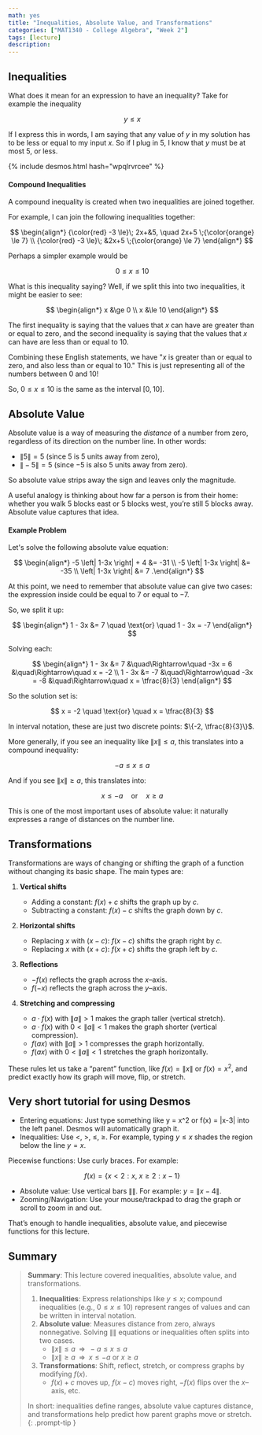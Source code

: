 ```yaml
---
math: yes
title: "Inequalities, Absolute Value, and Transformations"
categories: ["MAT1340 - College Algebra", "Week 2"]
tags: [lecture]
description:
---
```


## Inequalities

What does it mean for an expression to have an inequality? Take for example the inequality

$$
y \le x
$$

If I express this in words, I am saying that any value of $y$ in my solution has to be less or equal to my input $x$. So if I plug in $5$, I know that $y$ must be at most $5$, or less.

{% include desmos.html hash="wpqlrvrcee" %}

#### Compound Inequalities

A compound inequality is created when two inequalities are joined together.

For example, I can join the following inequalities together:

$$
\begin{align*}
{\color{red} -3 \le}\; 2x+&5, \quad 2x+5 \;{\color{orange} \le 7} \\
{\color{red} -3 \le}\; &2x+5 \;{\color{orange} \le 7}
\end{align*}
$$

Perhaps a simpler example would be

$$
0 \le x \le 10
$$

What is this inequality saying? Well, if we split this into two inequalities, it might be easier to see:

$$
\begin{align*}
x &\ge 0 \\
x &\le 10
\end{align*}
$$

The first inequality is saying that the values that $x$ can have are greater than or equal to zero, and the second inequality is saying that the values that $x$ can have are less than or equal to $10$.

Combining these English statements, we have "$x$ is greater than or equal to zero, and also less than or equal to $10$." This is just representing all of the numbers between $0$ and $10$!

So, $0 \le x \le 10$ is the same as the interval $[0, 10]$.

## Absolute Value

Absolute value is a way of measuring the *distance* of a number from zero, regardless of its direction on the number line. In other words:

- $\|5\| = 5$ (since $5$ is $5$ units away from zero),
- $\|-5\| = 5$ (since $-5$ is also $5$ units away from zero).

So absolute value strips away the sign and leaves only the magnitude.

A useful analogy is thinking about how far a person is from their home: whether you walk 5 blocks east or 5 blocks west, you’re still 5 blocks away. Absolute value captures that idea.

#### Example Problem

Let's solve the following absolute value equation:

$$
\begin{align*}
-5 \left| 1-3x \right| + 4 &= -31 \\
-5 \left| 1-3x \right| &= -35 \\
\left| 1-3x \right| &= 7
.\end{align*}
$$

At this point, we need to remember that absolute value can give two cases: the expression inside could be equal to $7$ or equal to $-7$.

So, we split it up:

$$
\begin{align*}
1 - 3x &= 7 \quad \text{or} \quad 1 - 3x = -7
\end{align*}
$$

Solving each:

$$
\begin{align*}
1 - 3x &= 7 &\quad\Rightarrow\quad -3x = 6 &\quad\Rightarrow\quad x = -2 \\
1 - 3x &= -7 &\quad\Rightarrow\quad -3x = -8 &\quad\Rightarrow\quad x = \tfrac{8}{3}
\end{align*}
$$

So the solution set is:

$$
x = -2 \quad \text{or} \quad x = \tfrac{8}{3}
$$

In interval notation, these are just two discrete points: $\{-2, \tfrac{8}{3}\}$.

More generally, if you see an inequality like $\|x\| \le a$, this translates into a compound inequality:

$$
-a \le x \le a
$$

And if you see $\|x\| \ge a$, this translates into:

$$
x \le -a \quad \text{or} \quad x \ge a
$$

This is one of the most important uses of absolute value: it naturally expresses a range of distances on the number line.

## Transformations

Transformations are ways of changing or shifting the graph of a function without changing its basic shape. The main types are:

1. **Vertical shifts**
   - Adding a constant: $f(x) + c$ shifts the graph up by $c$.
   - Subtracting a constant: $f(x) - c$ shifts the graph down by $c$.

2. **Horizontal shifts**
   - Replacing $x$ with $(x-c)$: $f(x-c)$ shifts the graph right by $c$.
   - Replacing $x$ with $(x+c)$: $f(x+c)$ shifts the graph left by $c$. 

3. **Reflections**
   - $-f(x)$ reflects the graph across the $x$–axis.
   - $f(-x)$ reflects the graph across the $y$–axis.

4. **Stretching and compressing**
   - $a \cdot f(x)$ with $\|a\| > 1$ makes the graph taller (vertical stretch).
   - $a \cdot f(x)$ with $0 < \|a\| < 1$ makes the graph shorter (vertical compression).
   - $f(ax)$ with $\|a\| > 1$ compresses the graph horizontally.
   - $f(ax)$ with $0 < \|a\| < 1$ stretches the graph horizontally.

These rules let us take a “parent” function, like $f(x) = \|x\|$ or $f(x) = x^2$, and predict exactly how its graph will move, flip, or stretch.

## Very short tutorial for using Desmos

- Entering equations: Just type something like y = x^2 or f(x) = \|x-3\| into the left panel. Desmos will automatically graph it.
- Inequalities: Use $<$, $>$, $\le$, $\ge$. For example, typing $y \le x$ shades the region below the line $y = x$.

Piecewise functions: Use curly braces. For example:

$$
f(x) = \{x < 2: x, \; x \ge 2: x-1\}
$$

- Absolute value: Use vertical bars $\|\|$. For example: $y = \|x-4\|$.
- Zooming/Navigation: Use your mouse/trackpad to drag the graph or scroll to zoom in and out.

That’s enough to handle inequalities, absolute value, and piecewise functions for this lecture.

## Summary

> **Summary**: This lecture covered inequalities, absolute value, and transformations.  
> 1. **Inequalities**: Express relationships like $y \le x$; compound inequalities (e.g., $0 \le x \le 10$) represent ranges of values and can be written in interval notation.  
> 2. **Absolute value**: Measures distance from zero, always nonnegative. Solving $\|\|$ equations or inequalities often splits into two cases.  
>    - $\|x\| \le a \;\;\Rightarrow\;\; -a \le x \le a$  
>    - $\|x\| \ge a \;\;\Rightarrow\;\; x \le -a$ or $x \ge a$  
> 3. **Transformations**: Shift, reflect, stretch, or compress graphs by modifying $f(x)$.  
>    - $f(x)+c$ moves up, $f(x-c)$ moves right, $-f(x)$ flips over the $x$–axis, etc.  
>
> In short: inequalities define ranges, absolute value captures distance, and transformations help predict how parent graphs move or stretch.  
{: .prompt-tip }
